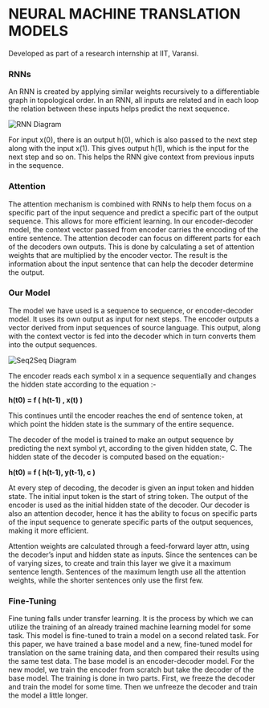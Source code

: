 # NEURAL MACHINE TRANSLATION MODELS

Developed as part of a research internship at IIT, Varansi. 

### RNNs

An RNN is created by applying similar weights recursively to a differentiable graph in topological order. In an RNN, all inputs are related and in each loop the relation between these inputs helps predict the next sequence.

![RNN Diagram](https://imgur.com/UW7iZPr)

For input x(0), there is an output h(0), which is also passed to the next step along with the input x(1). This gives output h(1), which is the input for the next step and so on. This helps the RNN give context from previous inputs in the sequence.

### Attention

The attention mechanism is combined with RNNs to help them focus on a specific part of the input sequence and predict a specific part of the output sequence. This allows for more efficient learning. 
In our encoder-decoder model, the context vector passed from encoder carries the encoding of the entire sentence. The attention decoder can focus on different parts for each of the decoders own outputs. This is done by calculating a set of attention weights that are multiplied by the encoder vector. The result is the information about the input sentence that can help the decoder determine the output.

### Our Model

The model we have used is a sequence to sequence, or encoder-decoder model. It uses its own output as input for next steps. The encoder outputs a vector derived from input sequences of source language. This output, along with the context vector is fed into the decoder which in turn converts them into the output sequences.

![Seq2Seq Diagram](https://github.com/callmekaul/Neural-Machine-Translation/master/images/seq2seq.png)

The encoder reads each symbol x in a sequence sequentially and changes the hidden state according to the equation :-

**h(t0) = f ( h(t-1) , x(t) )**

This continues until the encoder reaches the end of sentence token, at which point the hidden state is the summary of the entire sequence. 

The decoder of the model is trained to make an output sequence by predicting the next symbol yt, according to the given hidden state, C. The hidden state of the decoder is computed based on the equation:-

**h(t0) = f ( h(t-1), y(t-1), c )**

At every step of decoding, the decoder is given an input token and hidden state. The initial input token is the start of string token. The output of the encoder is used as the initial hidden state of the decoder.
Our decoder is also an attention decoder, hence it has the ability to focus on specific parts of the input sequence to generate specific parts of the output sequences, making it more efficient.

Attention weights are calculated through a feed-forward layer attn, using the decoder’s input and hidden state as inputs. Since the sentences can be of varying sizes, to create and train this layer we give it a maximum sentence length. Sentences of the maximum length use all the attention weights, while the shorter sentences only use the first few.

### Fine-Tuning

Fine tuning falls under transfer learning. It is the process by which we can utilize the training of an already trained machine learning model for some task. This model is fine-tuned to train a model on a second related task. For this paper, we have trained a base model and a new, fine-tuned model for translation on the same training data, and then compared their results using the same test data. 
The base model is an encoder-decoder model. For the new model, we train the encoder from scratch but take the decoder of the base model. The training is done in two parts. First, we freeze the decoder and train the model for some time. Then we unfreeze the decoder and train the model a little longer.


